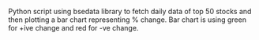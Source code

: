 Python script using bsedata library to fetch daily data of top 50 stocks and then plotting a bar chart representing % change. Bar chart is using green for +ive change and red for -ve change. 